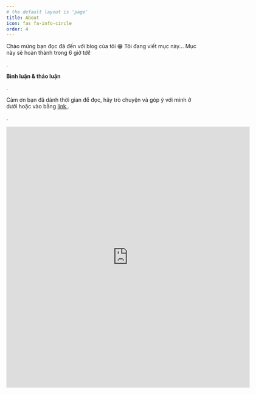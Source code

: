 ```yaml
---
# the default layout is 'page'
title: About
icon: fas fa-info-circle
order: 4
---
```


Chào mừng bạn đọc đã đến với blog của tôi 😁
Tôi đang viết mục này... Mục này sẽ hoàn thành trong 6 giờ tới!

.


**Bình luận & thảo luận**

.

Cảm ơn bạn đã dành thời gian để đọc, hãy trò chuyện và góp ý với mình ở dưới hoặc vào bằng <a href = "https://forms.gle/ZUrzUFKadCJBAEzaA"> link </a>.

.

<iframe src="https://docs.google.com/forms/d/e/1FAIpQLSdYX6124QWR49d27Gu08whQH9MhDvXeW9o4KkA-kblLt4URwA/viewform?embedded=true" width="640" height="686" frameborder="0" marginheight="0" marginwidth="0">🔃Đang tải…</iframe>

